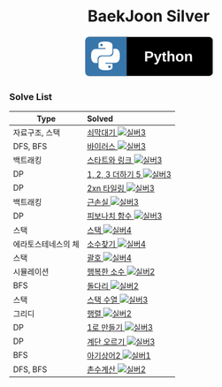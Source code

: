 <div align="center">
  <h1>BaekJoon Silver</h1>
  <img src="https://github.com/Kim-SuBin/Kim-SuBin/blob/master/svg/dev/languages/python.svg" alt="Python" />
</div>


### Solve List
|Type|Solved|
|---|:---|
|자료구조, 스택|[쇠막대기 <img src="https://d2gd6pc034wcta.cloudfront.net/tier/8.svg" alt="실버3" height="13" />](./10799.py)|
|DFS, BFS|[바이러스 <img src="https://d2gd6pc034wcta.cloudfront.net/tier/8.svg" alt="실버3" height="13" />](./2606.py)|
|백트래킹|[스타트와 링크 <img src="https://d2gd6pc034wcta.cloudfront.net/tier/8.svg" alt="실버3" height="13" />](./14889.py)|
|DP|[1, 2, 3 더하기 5 <img src="https://d2gd6pc034wcta.cloudfront.net/tier/8.svg" alt="실버3" height="13" />](./15990.py)|
|DP|[2xn 타일링 <img src="https://d2gd6pc034wcta.cloudfront.net/tier/8.svg" alt="실버3" height="13" />](./11726.py)|
|백트래킹|[근손실 <img src="https://d2gd6pc034wcta.cloudfront.net/tier/8.svg" alt="실버3" height="13" />](./18429.py)|
|DP|[피보나치 함수 <img src="https://d2gd6pc034wcta.cloudfront.net/tier/8.svg" alt="실버3" height="13" />](./1003.py)|
|스택|[스택 <img src="https://d2gd6pc034wcta.cloudfront.net/tier/7.svg" alt="실버4" height="13" />](./10828.py)| => sys.stdin.readline().rstrip() 으로 입력받음
|에라토스테네스의 체|[소수찾기 <img src="https://d2gd6pc034wcta.cloudfront.net/tier/7.svg" alt="실버4" height="13" />](./1978.py)|
|스택|[괄호 <img src="https://d2gd6pc034wcta.cloudfront.net/tier/7.svg" alt="실버4" height="13" />](./9012.py)|
|시뮬레이션|[행복한 소수 <img src="https://d2gd6pc034wcta.cloudfront.net/tier/9.svg" alt="실버2" height="13" />](./10434.py)|
|BFS|[돌다리 <img src="https://d2gd6pc034wcta.cloudfront.net/tier/9.svg" alt="실버2" height="13" />](./12761.py)|
|스택|[스택 수열 <img src="https://d2gd6pc034wcta.cloudfront.net/tier/8.svg" alt="실버3" height="13" />](./1874.py)|
|그리디|[행렬 <img src="https://d2gd6pc034wcta.cloudfront.net/tier/9.svg" alt="실버2" height="13" />](./1080.py)|
|DP|[1로 만들기 <img src="https://d2gd6pc034wcta.cloudfront.net/tier/8.svg" alt="실버3" height="13" />](./1463.py)|
|DP|[계단 오르기 <img src="https://d2gd6pc034wcta.cloudfront.net/tier/8.svg" alt="실버3" height="13" />](./2579.py)|
|BFS|[아기상어2 <img src="https://d2gd6pc034wcta.cloudfront.net/tier/10.svg" alt="실버1" height="13" />](https://github.com/WebProject-STT/Algorithm/blob/main/baekjoon/4%EC%A3%BC%EC%B0%A8/17086/17086_sb.py)|
|DFS, BFS|[촌수계산 <img src="https://d2gd6pc034wcta.cloudfront.net/tier/9.svg" alt="실버2" height="13" />](https://github.com/WebProject-STT/Algorithm/blob/main/baekjoon/4%EC%A3%BC%EC%B0%A8/2644/2644_sb.py)|
